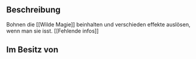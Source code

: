 ## Beschreibung
Bohnen die [[Wilde Magie]] beinhalten und verschieden effekte auslösen, wenn man sie isst. [[Fehlende infos]]

## Im Besitz von

